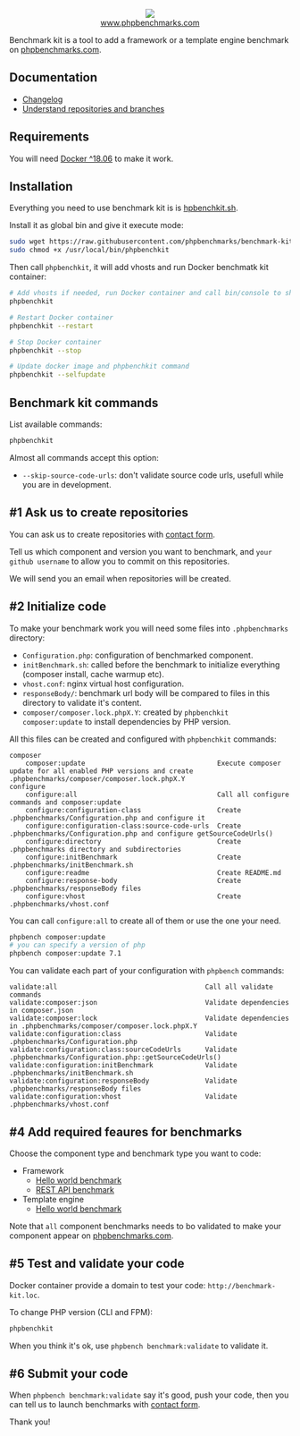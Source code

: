 <p align="center">
  <img src="http://www.phpbenchmarks.com/images/logo_github.png">
  <br>
  <a href="http://www.phpbenchmarks.com" target="_blank">www.phpbenchmarks.com</a>
</p>

Benchmark kit is a tool to add a framework or a template engine benchmark on [phpbenchmarks.com](http://www.phpbenchmarks.com).

## Documentation

 * [Changelog](changelog.md)
 * [Understand repositories and branches](documentation/repositoriesAndBranches.md)

## Requirements

You will need [Docker ^18.06](https://docs.docker.com/install/) to make it work.

## Installation

Everything you need to use benchmark kit is is [hpbenchkit.sh](phpbenchkit.sh).

Install it as global bin and give it execute mode:
```bash
sudo wget https://raw.githubusercontent.com/phpbenchmarks/benchmark-kit/master/phpbenchkit.sh -O /usr/local/bin/phpbenchkit
sudo chmod +x /usr/local/bin/phpbenchkit
```

Then call `phpbenchkit`, it will add vhosts and run Docker benchmatk kit container:
```bash
# Add vhosts if needed, run Docker container and call bin/console to show available commands
phpbenchkit

# Restart Docker container
phpbenchkit --restart

# Stop Docker container
phpbenchkit --stop

# Update docker image and phpbenchkit command
phpbenchkit --selfupdate
```

## Benchmark kit commands

List available commands:
```bash
phpbenchkit
```

Almost all commands accept this option:
* `--skip-source-code-urls`: don't validate source code urls, usefull while you are in development.

## #1 Ask us to create repositories

You can ask us to create repositories with [contact form](http://www.phpbenchmarks.com/en/contact?subject=create-benchmark-repositories).

Tell us which component and version you want to benchmark,
and `your github username` to allow you to commit on this repositories.

We will send you an email when repositories will be created.

## #2 Initialize code

To make your benchmark work you will need some files into `.phpbenchmarks` directory:
* `Configuration.php`: configuration of benchmarked component.
* `initBenchmark.sh`: called before the benchmark to initialize everything (composer install, cache warmup etc).
* `vhost.conf`: nginx virtual host configuration.
* `responseBody/`: benchmark url body will be compared to files in this directory to validate it's content.
* `composer/composer.lock.phpX.Y`: created by `phpbenchkit composer:update` to install dependencies by PHP version.

All this files can be created and configured with `phpbenchkit` commands:

```
composer
    composer:update                                 Execute composer update for all enabled PHP versions and create .phpbenchmarks/composer/composer.lock.phpX.Y
configure
    configure:all                                   Call all configure commands and composer:update
    configure:configuration-class                   Create .phpbenchmarks/Configuration.php and configure it
    configure:configuration-class:source-code-urls  Create .phpbenchmarks/Configuration.php and configure getSourceCodeUrls()
    configure:directory                             Create .phpbenchmarks directory and subdirectories
    configure:initBenchmark                         Create .phpbenchmarks/initBenchmark.sh
    configure:readme                                Create README.md
    configure:response-body                         Create .phpbenchmarks/responseBody files
    configure:vhost                                 Create .phpbenchmarks/vhost.conf
```

You can call `configure:all` to create all of them or use the one your need.

```bash
phpbench composer:update
# you can specify a version of php
phpbench composer:update 7.1
```

You can validate each part of your configuration with `phpbench` commands:
```
validate:all                                     Call all validate commands
validate:composer:json                           Validate dependencies in composer.json
validate:composer:lock                           Validate dependencies in .phpbenchmarks/composer/composer.lock.phpX.Y
validate:configuration:class                     Validate .phpbenchmarks/Configuration.php
validate:configuration:class:sourceCodeUrls      Validate .phpbenchmarks/Configuration.php::getSourceCodeUrls()
validate:configuration:initBenchmark             Validate .phpbenchmarks/initBenchmark.sh
validate:configuration:responseBody              Validate .phpbenchmarks/responseBody files
validate:configuration:vhost                     Validate .phpbenchmarks/vhost.conf
```

## #4 Add required feaures for benchmarks

Choose the component type and benchmark type you want to code:

* Framework
  * [Hello world benchmark](documentation/framework/helloWorld.md)
  * [REST API benchmark](documentation/framework/restApi.md)
* Template engine
  * [Hello world benchmark](documentation/templateEngine/helloWorld.md)

Note that `all` component benchmarks needs to bo validated to make your component appear on [phpbenchmarks.com](http://www.phpbenchmarks.com).

## #5 Test and validate your code

Docker container provide a domain to test your code: `http://benchmark-kit.loc`.

To change PHP version (CLI and FPM):
```bash
phpbenchkit 
```

When you think it's ok, use `phpbench benchmark:validate` to validate it.

## #6 Submit your code

When `phpbench benchmark:validate` say it's good, push your code,
then you can tell us to launch benchmarks with [contact form](http://www.phpbenchmarks.com/en/contact?subject=launch-benchmark).

Thank you!
